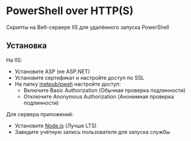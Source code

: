 # PowerShell over HTTP(S)

Скрипты на Веб-сервере IIS для удалённого запуска PowerShell

## Установка

На IIS:
- Установите ASP (не ASP.NET)
- Установите сертификат и настройте доступ по SSL
- На папку [inetpub/pwsh](ad.ekb.ru/inetpub/pwsh) настройте доступ:
  + Включите Basic Authorization (Обычная проверка подлинности)
  + Отключите Anonymous Authorization (Анонимная проверка подлинности)

Для сервера приложений:
- Установите [Node.js] (Лучше LTS)
- Заведите учётную запись пользователя для запуска службы

[Node.js]: https://nodejs.org/
